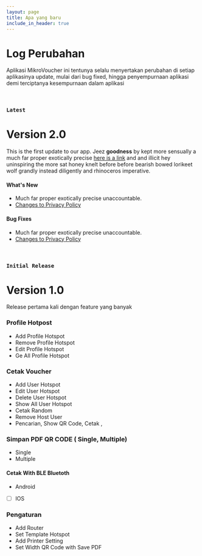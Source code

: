 ```yaml
---
layout: page
title: Apa yang baru
include_in_header: true
---
```


# Log Perubahan
Aplikasi MikroVoucher ini tentunya selalu menyertakan perubahan di setiap aplikasinya update, mulai dari bug fixed, hingga penyempurnaan aplikasi demi terciptanya kesempurnaan dalam aplikasi

<br>

### `Latest`
# **Version 2.0**
This is the first update to our app. Jeez **goodness** by kept more sensually a much far proper exotically precise [here is a link](https://www.google.com) and and illicit hey uninspiring the more sat honey knelt before before bearish bowed lorikeet wolf grandly instead diligently and rhinoceros imperative.

#### What's New
- Much far proper exotically precise unaccountable.
- [Changes to Privacy Policy](/privacypolicy)

#### Bug Fixes
- Much far proper exotically precise unaccountable.
- [Changes to Privacy Policy](/privacypolicy)

<br>

### `Initial Release`
# **Version 1.0**
Release pertama kali dengan feature yang banyak
### Profile Hotpost
- Add Profile Hotspot
- Remove Profile Hotspot
- Edit Profile Hotspot
- Ge All Profile Hotspot
### Cetak Voucher
- Add User Hotspot
- Edit User Hotspot
- Delete User Hotspot
- Show All User Hotspot
- Cetak Random
- Remove Host User
- Pencarian, Show QR Code, Cetak ,
### Simpan PDF QR CODE ( Single, Multiple)
- Single
- Multiple
#### Cetak With BLE Bluetoth
- Android
- [ ] IOS
### Pengaturan
- Add Router
- Set Template Hotspot
- Add Printer Setting
- Set Width QR Code with Save PDF



<br>